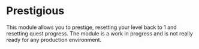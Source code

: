 # Prestigious
This module allows you to prestige, resetting your level back to 1 and resetting quest progress.
The module is a work in progress and is not really ready for any production environment.